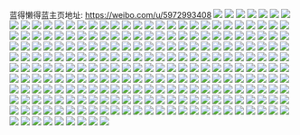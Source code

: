 蓝得懒得蓝主页地址: https://weibo.com/u/5972993408 
![](https://wx4.sinaimg.cn/mw2000/006we4rmgy1h96nuaazs3j31kw2dcx6p.jpg) 
![](https://wx4.sinaimg.cn/mw2000/006we4rmgy1h90u1wx87gj31zh2nbnpf.jpg) 
![](https://wx4.sinaimg.cn/mw2000/006we4rmgy1h8lu0ktga4j322e3401ky.jpg) 
![](https://wx4.sinaimg.cn/mw2000/006we4rmgy1h8lu0jk2qpj31yb2xuqv5.jpg) 
![](https://wx4.sinaimg.cn/mw2000/006we4rmgy1h8ckxqgf9jj31jf21vkjl.jpg) 
![](https://wx4.sinaimg.cn/mw2000/006we4rmgy1h8ckxj8i2hj324x2uke83.jpg) 
![](https://wx4.sinaimg.cn/mw2000/006we4rmgy1h85mzr5sifj32c033y1kx.jpg) 
![](https://wx4.sinaimg.cn/mw2000/006we4rmgy1h85mvxjfaxj32c0340qv6.jpg) 
![](https://wx4.sinaimg.cn/mw2000/006we4rmgy1h7xjfoxr5dj31sc2ds4qq.jpg) 
![](https://wx4.sinaimg.cn/mw2000/006we4rmgy1h7t7rzhy25j320w2p6u0x.jpg) 
![](https://wx4.sinaimg.cn/mw2000/006we4rmgy1h7n9eb0lfzj32c03401kz.jpg) 
![](https://wx4.sinaimg.cn/mw2000/006we4rmgy1h7f32lrhuwj328b2z31kz.jpg) 
![](https://wx4.sinaimg.cn/mw2000/006we4rmgy1h7620xziadj32c03401i6.jpg) 
![](https://wx4.sinaimg.cn/mw2000/006we4rmgy1h6vvyoly55j316b1kf4h8.jpg) 
![](https://wx4.sinaimg.cn/mw2000/006we4rmgy1h5304lxpv5j314b1hr1aw.jpg) 
![](https://wx4.sinaimg.cn/mw2000/006we4rmgy1h4zadbsr96j32c0340npe.jpg) 
![](https://wx4.sinaimg.cn/mw2000/006we4rmgy1h4ou7gmzlwj31qr2bonpd.jpg) 
![](https://wx4.sinaimg.cn/mw2000/006we4rmgy1h4lbv2t7brj31x82kb4qq.jpg) 
![](https://wx4.sinaimg.cn/mw2000/006we4rmgy1h4lbvi82bkj32452tj1kz.jpg) 
![](https://wx4.sinaimg.cn/mw2000/006we4rmgy1h4lbwg18uwj31xo2kg7wi.jpg) 
![](https://wx4.sinaimg.cn/mw2000/006we4rmgy1h4lbv9gtfbj320s2p1u0x.jpg) 
![](https://wx4.sinaimg.cn/mw2000/006we4rmgy1h4lbwzb7lpj31vr2idb29.jpg) 
![](https://wx4.sinaimg.cn/mw2000/006we4rmgy1h4g1xhi46aj30wi1yck5h.jpg) 
![](https://wx4.sinaimg.cn/mw2000/006we4rmgy1h4g1xmnb8hj322p2rm4qr.jpg) 
![](https://wx4.sinaimg.cn/mw2000/006we4rmgy1h3rk4zk3t2j321b21b1kx.jpg) 
![](https://wx4.sinaimg.cn/mw2000/006we4rmgy1h3rk583uf3j31z52muqv5.jpg) 
![](https://wx4.sinaimg.cn/mw2000/006we4rmgy1h3rk3ymamsj312z1fz1kx.jpg) 
![](https://wx4.sinaimg.cn/mw2000/006we4rmgy1h3rk4jlvt9j32c0340qv6.jpg) 
![](https://wx4.sinaimg.cn/mw2000/006we4rmgy1h3dkbowiacj32c03401kz.jpg) 
![](https://wx4.sinaimg.cn/mw2000/006we4rmgy1h3dkcsvfb4j32c02c0npe.jpg) 
![](https://wx4.sinaimg.cn/mw2000/006we4rmgy1h3dkbmr915j32c033ynpd.jpg) 
![](https://wx4.sinaimg.cn/mw2000/006we4rmgy1h2s0bzzey4j31zw2nuu0y.jpg) 
![](https://wx4.sinaimg.cn/mw2000/006we4rmgy1h2s0npa4ahj31sc2ds7wh.jpg) 
![](https://wx4.sinaimg.cn/mw2000/006we4rmgy1h2s0bg0kgcj32c02c0u0y.jpg) 
![](https://wx4.sinaimg.cn/mw2000/006we4rmgy1h2s0bnv71wj31mc1mckjl.jpg) 
![](https://wx4.sinaimg.cn/mw2000/006we4rmgy1h2s0bk676kj321u2qg4qr.jpg) 
![](https://wx4.sinaimg.cn/mw2000/006we4rmgy1h2s0bdickhj32c02c0npe.jpg) 
![](https://wx4.sinaimg.cn/mw2000/006we4rmgy1h2kuxzsnzkj327t2yekjm.jpg) 
![](https://wx4.sinaimg.cn/mw2000/006we4rmgy1h2kuxyfb9vj31nf1nfb29.jpg) 
![](https://wx4.sinaimg.cn/mw2000/006we4rmgy1h2kuy3jwdoj32c033y7wj.jpg) 
![](https://wx4.sinaimg.cn/mw2000/006we4rmgy1h2kuxvo1rbj315o2bcnpd.jpg) 
![](https://wx4.sinaimg.cn/mw2000/006we4rmgy1h2epqpgjh8j32c02c0u0x.jpg) 
![](https://wx4.sinaimg.cn/mw2000/006we4rmgy1h2epu6czh4j30wi17b44j.jpg) 
![](https://wx4.sinaimg.cn/mw2000/006we4rmgy1h2eq2y6ldcj30s911o149.jpg) 
![](https://wx4.sinaimg.cn/mw2000/006we4rmgy1h298awhwy0j31zp2nlhdu.jpg) 
![](https://wx4.sinaimg.cn/mw2000/006we4rmgy1h298au66iij32bw2bwnpd.jpg) 
![](https://wx4.sinaimg.cn/mw2000/006we4rmgy1h298aym17nj322e2r7e82.jpg) 
![](https://wx4.sinaimg.cn/mw2000/006we4rmgy1h25t00xlfsj32c02c0x6p.jpg) 
![](https://wx4.sinaimg.cn/mw2000/006we4rmgy1h25sxzc5m3j31pc2kdhdt.jpg) 
![](https://wx4.sinaimg.cn/mw2000/006we4rmgy1h25suxwvmrj32c02c0b2a.jpg) 
![](https://wx4.sinaimg.cn/mw2000/006we4rmgy1h25t8sm9zvj31im20t1kx.jpg) 
![](https://wx4.sinaimg.cn/mw2000/006we4rmgy1h1xqcqdt96j322s2rp7wj.jpg) 
![](https://wx4.sinaimg.cn/mw2000/006we4rmgy1h1xqcofim8j324j2u1npe.jpg) 
![](https://wx4.sinaimg.cn/mw2000/006we4rmgy1h1xqcx80glj325e2v7e82.jpg) 
![](https://wx4.sinaimg.cn/mw2000/006we4rmgy1h1vl5c665mj32c0340kjl.jpg) 
![](https://wx4.sinaimg.cn/mw2000/006we4rmgy1h1vkxqlx97j32c03401ky.jpg) 
![](https://wx4.sinaimg.cn/mw2000/006we4rmgy1h1vl2qlfroj31lr250kjm.jpg) 
![](https://wx4.sinaimg.cn/mw2000/006we4rmgy1h1vkxtw4m2j32c0340x6p.jpg) 
![](https://wx4.sinaimg.cn/mw2000/006we4rmgy1h1jjq2j5jqj325e2v7qv6.jpg) 
![](https://wx4.sinaimg.cn/mw2000/006we4rmgy1h1jjr3rfcgj318o1nkh9x.jpg) 
![](https://wx4.sinaimg.cn/mw2000/006we4rmgy1h1f78r43u0j32c02c0u0x.jpg) 
![](https://wx4.sinaimg.cn/mw2000/006we4rmgy1h1f79o4jc1j30mn0mn0zc.jpg) 
![](https://wx4.sinaimg.cn/mw2000/006we4rmgy1h19f57w0bzj32c0340qv5.jpg) 
![](https://wx4.sinaimg.cn/mw2000/006we4rmgy1h19f54vk5ej30xc46qwuv.jpg) 
![](https://wx4.sinaimg.cn/mw2000/006we4rmgy1h19f5dfatjj320a2oe4qr.jpg) 
![](https://wx4.sinaimg.cn/mw2000/006we4rmgy1h19f8t10vzj32c02c07wi.jpg) 
![](https://wx4.sinaimg.cn/mw2000/006we4rmgy1h19f56bjluj31us1use81.jpg) 
![](https://wx4.sinaimg.cn/mw2000/006we4rmgy1h14gxigqmxj32bs2bsb2a.jpg) 
![](https://wx4.sinaimg.cn/mw2000/006we4rmgy1h0z7cefs5ij31sc2qdhdu.jpg) 
![](https://wx4.sinaimg.cn/mw2000/006we4rmgy1h0rzp2nm0aj312x1fw1d3.jpg) 
![](https://wx4.sinaimg.cn/mw2000/006we4rmgy1h0rzs77ftrj32c03401ky.jpg) 
![](https://wx4.sinaimg.cn/mw2000/006we4rmgy1h0ig6ceobvj30mi0mi7c7.jpg) 
![](https://wx4.sinaimg.cn/mw2000/006we4rmgy1h0ig4vzsdkj32c033yx6p.jpg) 
![](https://wx4.sinaimg.cn/mw2000/006we4rmgy1h0ig6bzd5lj32c0340npd.jpg) 
![](https://wx4.sinaimg.cn/mw2000/006we4rmgy1h0ig528zdoj317r1mcqop.jpg) 
![](https://wx4.sinaimg.cn/mw2000/006we4rmgy1h0brd0ya0tj31wq2jonpd.jpg) 
![](https://wx4.sinaimg.cn/mw2000/006we4rmgy1h0brd3eg25j322o2rku0x.jpg) 
![](https://wx4.sinaimg.cn/mw2000/006we4rmgy1h0brd7h9s0j32c02c0e82.jpg) 
![](https://wx4.sinaimg.cn/mw2000/006we4rmgy1h0brcyd5zzj30wi17c4c4.jpg) 
![](https://wx4.sinaimg.cn/mw2000/006we4rmgy1h0brddmnxuj32c03407wi.jpg) 
![](https://wx4.sinaimg.cn/mw2000/006we4rmgy1h04usgphevj32a231g1kz.jpg) 
![](https://wx4.sinaimg.cn/mw2000/006we4rmgy1h04ussi7mzj32c0340kjm.jpg) 
![](https://wx4.sinaimg.cn/mw2000/006we4rmgy1h04usi7l3xj31lb24fb29.jpg) 
![](https://wx4.sinaimg.cn/mw2000/006we4rmgy1h04usohjdlj32c0340e82.jpg) 
![](https://wx4.sinaimg.cn/mw2000/006we4rmgy1h04usqnprxj32c0340hdu.jpg) 
![](https://wx4.sinaimg.cn/mw2000/006we4rmgy1gzzztgbgnzj33402c01ky.jpg) 
![](https://wx4.sinaimg.cn/mw2000/006we4rmgy1gzzzt235epj32c0340b29.jpg) 
![](https://wx4.sinaimg.cn/mw2000/006we4rmgy1gzzzt37ckuj32232234qp.jpg) 
![](https://wx4.sinaimg.cn/mw2000/006we4rmgy1gzzzszijxuj31ga1ga7wh.jpg) 
![](https://wx4.sinaimg.cn/mw2000/006we4rmgy1gzzzsvtdl0j32c0340e81.jpg) 
![](https://wx4.sinaimg.cn/mw2000/006we4rmgy1gzzzsyf5mvj32c02c0npd.jpg) 
![](https://wx4.sinaimg.cn/mw2000/006we4rmgy1gxcjvsfpbij32c03404qq.jpg) 
![](https://wx4.sinaimg.cn/mw2000/006we4rmgy1gxcjvh74kpj32c0340u11.jpg) 
![](https://wx4.sinaimg.cn/mw2000/006we4rmgy1gxcjvlvx7kj32c03404qs.jpg) 
![](https://wx4.sinaimg.cn/mw2000/006we4rmgy1gxcju4nrv5j31be1r81ky.jpg) 
![](https://wx4.sinaimg.cn/mw2000/006we4rmgy1gxcjw70n1uj32c0340kjm.jpg) 
![](https://wx4.sinaimg.cn/mw2000/006we4rmgy1gxcjua2sc7j31e01uob2a.jpg) 
![](https://wx4.sinaimg.cn/mw2000/006we4rmgy1gxcjuwdk16j32c0340b2e.jpg) 
![](https://wx4.sinaimg.cn/mw2000/006we4rmgy1gxcjumv9cdj324l2u4qv7.jpg) 
![](https://wx4.sinaimg.cn/mw2000/006we4rmgy1gxcjuipzbhj32c0340nph.jpg) 
![](https://wx4.sinaimg.cn/mw2000/006we4rmgy1gxcjv89wgpj31nu27sx6q.jpg) 
![](https://wx4.sinaimg.cn/mw2000/006we4rmgy1gxcjtz5ilnj32492tpb2c.jpg) 
![](https://wx4.sinaimg.cn/mw2000/006we4rmgy1gxcjv316i5j31zo2ni7wk.jpg) 
![](https://wx4.sinaimg.cn/mw2000/006we4rmgy1gxcjw06efkj32c03407wj.jpg) 
![](https://wx4.sinaimg.cn/mw2000/006we4rmgy1gwp6dhuqkmj31ko340b2a.jpg) 
![](https://wx4.sinaimg.cn/mw2000/006we4rmgy1gwp6dndugyj325l25l4qp.jpg) 
![](https://wx4.sinaimg.cn/mw2000/006we4rmgy1gwp6dlwi98j31ko340npd.jpg) 
![](https://wx4.sinaimg.cn/mw2000/006we4rmgy1gwp6dqv58vj31qw2buhdt.jpg) 
![](https://wx4.sinaimg.cn/mw2000/006we4rmgy1gwp6dotciwj32c0340khn.jpg) 
![](https://wx4.sinaimg.cn/mw2000/006we4rmgy1gwp6dxg3moj31sc2dsu0x.jpg) 
![](https://wx4.sinaimg.cn/mw2000/006we4rmgy1gwid3fi1oyj31ok28qe81.jpg) 
![](https://wx4.sinaimg.cn/mw2000/006we4rmgy1gwid3if0e0j31ky23y4qp.jpg) 
![](https://wx4.sinaimg.cn/mw2000/006we4rmgy1gwid41jjadj31yk2m2qv5.jpg) 
![](https://wx4.sinaimg.cn/mw2000/006we4rmgy1gwid3ng0u2j325c2v2e82.jpg) 
![](https://wx4.sinaimg.cn/mw2000/006we4rmgy1gwid3vtdhnj31xa2kcqv6.jpg) 
![](https://wx4.sinaimg.cn/mw2000/006we4rmgy1gwid3r37kgj31mc25sx6p.jpg) 
![](https://wx4.sinaimg.cn/mw2000/006we4rmgy1gw5fv3fgqrj320i2oo4qq.jpg) 
![](https://wx4.sinaimg.cn/mw2000/006we4rmgy1gw5fv58ieyj31401hcqfq.jpg) 
![](https://wx4.sinaimg.cn/mw2000/006we4rmgy1gw5fvcbyibj32c03404qr.jpg) 
![](https://wx4.sinaimg.cn/mw2000/006we4rmgy1gw5fvfacpij32c02c0x6p.jpg) 
![](https://wx4.sinaimg.cn/mw2000/006we4rmgy1gw5fvfr7inj30u00u0zka.jpg) 
![](https://wx4.sinaimg.cn/mw2000/006we4rmgy1gw5fvjbpyfj32c02c0hdu.jpg) 
![](https://wx4.sinaimg.cn/mw2000/006we4rmgy1gw5fvoqbeqj322c22cu0x.jpg) 
![](https://wx4.sinaimg.cn/mw2000/006we4rmgy1gw5fvrxdunj31sc2ds1kx.jpg) 
![](https://wx4.sinaimg.cn/mw2000/006we4rmgy1gw5fw4yew2j32c0340x6q.jpg) 
![](https://wx4.sinaimg.cn/mw2000/006we4rmgy1gvp9wm5iinj61iq210b2902.jpg) 
![](https://wx4.sinaimg.cn/mw2000/006we4rmgy1gvp9wvzcwij622r2roe8202.jpg) 
![](https://wx4.sinaimg.cn/mw2000/006we4rmgy1gvp9wo531aj61r92cbu0x02.jpg) 
![](https://wx4.sinaimg.cn/mw2000/006we4rmgy1gvp9wyoi4pj62c0340x6p02.jpg) 
![](https://wx4.sinaimg.cn/mw2000/006we4rmgy1gvp9wskp9wj626h2wmx6q02.jpg) 
![](https://wx4.sinaimg.cn/mw2000/006we4rmgy1gvp9x30mnbj62c03407wi02.jpg) 
![](https://wx4.sinaimg.cn/mw2000/006we4rmgy1gvaj6ybqgpj623a2schdt02.jpg) 
![](https://wx4.sinaimg.cn/mw2000/006we4rmgy1gvaj4dcwzvj625b2v2b2a02.jpg) 
![](https://wx4.sinaimg.cn/mw2000/006we4rmgy1gvaj9gfexnj62c03404qq02.jpg) 
![](https://wx4.sinaimg.cn/mw2000/006we4rmgy1gvaj4puzj2j624b2tqqv502.jpg) 
![](https://wx4.sinaimg.cn/mw2000/006we4rmgy1gvaj5mbgw5j62502uob2b02.jpg) 
![](https://wx4.sinaimg.cn/mw2000/006we4rmgy1gvaj4m1arhj62c02c07wi02.jpg) 
![](https://wx4.sinaimg.cn/mw2000/006we4rmgy1gvaj8irjndj622g2ra4qq02.jpg) 
![](https://wx4.sinaimg.cn/mw2000/006we4rmgy1gvaj62292zj61z22mq1kx02.jpg) 
![](https://wx4.sinaimg.cn/mw2000/006we4rmgy1gvaj7nrsjpj623q2sykjm02.jpg) 
![](https://wx4.sinaimg.cn/mw2000/006we4rmly1gr9mxcb3qbj30u00u043u.jpg) 
![](https://wx4.sinaimg.cn/mw2000/006we4rmly1gr9mxde4e1j30u00u0gpg.jpg) 
![](https://wx4.sinaimg.cn/mw2000/006we4rmly1gr9mxebgy3j30u00zngqo.jpg) 
![](https://wx4.sinaimg.cn/mw2000/006we4rmly1gr9mxfhfc8j30u019naek.jpg) 
![](https://wx4.sinaimg.cn/mw2000/006we4rmly1gr9mxgbl15j30u015cn2g.jpg) 
![](https://wx4.sinaimg.cn/mw2000/006we4rmly1gr9mxh7almj30u00u0q6f.jpg) 
![](https://wx4.sinaimg.cn/mw2000/006we4rmly1gr9mxi5cduj30u00u0q8q.jpg) 
![](https://wx4.sinaimg.cn/mw2000/006we4rmly1gr9mxiyf1xj30u014045h.jpg) 
![](https://wx4.sinaimg.cn/mw2000/006we4rmly1gr9mxjs4s1j30u011ugu8.jpg) 
![](https://wx4.sinaimg.cn/mw2000/006we4rmly1gr1yuwpay4j32c0340u13.jpg) 
![](https://wx4.sinaimg.cn/mw2000/006we4rmly1gr1yvrel6fj31k03401kz.jpg) 
![](https://wx4.sinaimg.cn/mw2000/006we4rmly1gr1yv1c8etj317o3407wj.jpg) 
![](https://wx4.sinaimg.cn/mw2000/006we4rmly1gr1yv9sakxj31k03401kz.jpg) 
![](https://wx4.sinaimg.cn/mw2000/006we4rmly1gr1yvdvx1vj31k0340npf.jpg) 
![](https://wx4.sinaimg.cn/mw2000/006we4rmly1gr1yv5kgjtj31f33401kz.jpg) 
![](https://wx4.sinaimg.cn/mw2000/006we4rmly1gr1yw2a920j32562z64qr.jpg) 
![](https://wx4.sinaimg.cn/mw2000/006we4rmly1gr1yw7esdwj31g4340b2c.jpg) 
![](https://wx4.sinaimg.cn/mw2000/006we4rmly1gr1yvnc7zjj32c0340x6v.jpg) 
![](https://wx4.sinaimg.cn/mw2000/006we4rmly1gqspl8atqaj32c02c0b2a.jpg) 
![](https://wx4.sinaimg.cn/mw2000/006we4rmly1gqspl2hogkj32c02c04qq.jpg) 
![](https://wx4.sinaimg.cn/mw2000/006we4rmly1gqspli9gpmj32c02c0u0z.jpg) 
![](https://wx4.sinaimg.cn/mw2000/006we4rmly1gqspkzlnvpj326q26qb2b.jpg) 
![](https://wx4.sinaimg.cn/mw2000/006we4rmly1gqsplct043j32c02c0e83.jpg) 
![](https://wx4.sinaimg.cn/mw2000/006we4rmly1gqspl55ok8j326y26y1ky.jpg) 
![](https://wx4.sinaimg.cn/mw2000/006we4rmly1gqdaioqr7hj32bc3341l2.jpg) 
![](https://wx4.sinaimg.cn/mw2000/006we4rmly1gqdais5ra9j329c29cx6p.jpg) 
![](https://wx4.sinaimg.cn/mw2000/006we4rmly1gqdaiwocbxj329a2jtx6r.jpg) 
![](https://wx4.sinaimg.cn/mw2000/006we4rmly1gqdaj1kvnoj325z25znpe.jpg) 
![](https://wx4.sinaimg.cn/mw2000/006we4rmly1gqdaj4y7hdj32c03407wi.jpg) 
![](https://wx4.sinaimg.cn/mw2000/006we4rmly1gqdaj8nyuej31ua1uae82.jpg) 
![](https://wx4.sinaimg.cn/mw2000/006we4rmly1gqdajakmeuj32c03401kx.jpg) 
![](https://wx4.sinaimg.cn/mw2000/006we4rmly1gqdajfekgnj325p25p7wj.jpg) 
![](https://wx4.sinaimg.cn/mw2000/006we4rmly1gqdajhys7yj32c0340npd.jpg) 
![](https://wx4.sinaimg.cn/mw2000/006we4rmly1gq6mclptqij31we23rqv5.jpg) 
![](https://wx4.sinaimg.cn/mw2000/006we4rmly1gq6mcbtwrqj31xv2cab2a.jpg) 
![](https://wx4.sinaimg.cn/mw2000/006we4rmly1gq6md2dfo2j32be30tnpf.jpg) 
![](https://wx4.sinaimg.cn/mw2000/006we4rmly1gq6mdq6bmbj32c0340qv8.jpg) 
![](https://wx4.sinaimg.cn/mw2000/006we4rmly1gpbha1dreyj3294294e82.jpg) 
![](https://wx4.sinaimg.cn/mw2000/006we4rmly1gpbha5xwchj31ki22w4qq.jpg) 
![](https://wx4.sinaimg.cn/mw2000/006we4rmly1gpbha9foagj32bc2pm4qq.jpg) 
![](https://wx4.sinaimg.cn/mw2000/006we4rmly1gpbhafv2u4j32bc3341l0.jpg) 
![](https://wx4.sinaimg.cn/mw2000/006we4rmly1gpbhalftcsj31wk2knnpe.jpg) 
![](https://wx4.sinaimg.cn/mw2000/006we4rmly1gpbhasv5ggj322k22knpd.jpg) 
![](https://wx4.sinaimg.cn/mw2000/006we4rmly1gpbhapj84kj31o026hnpd.jpg) 
![](https://wx4.sinaimg.cn/mw2000/006we4rmly1gpbhb0elvaj32bc334hdw.jpg) 
![](https://wx4.sinaimg.cn/mw2000/006we4rmly1gpbhbh2m7lj32bc334b2j.jpg) 
![](https://wx4.sinaimg.cn/mw2000/006we4rmly1goqlk14oprj30u00u0n7u.jpg) 
![](https://wx4.sinaimg.cn/mw2000/006we4rmly1goqlkbfzf1j32bc2bce88.jpg) 
![](https://wx4.sinaimg.cn/mw2000/006we4rmly1goqlkhr15xj32bc2bcu11.jpg) 
![](https://wx4.sinaimg.cn/mw2000/006we4rmly1goqlkijwl5j309p09pmye.jpg) 
![](https://wx4.sinaimg.cn/mw2000/006we4rmly1goqlkjdpsaj30sg0sgtox.jpg) 
![](https://wx4.sinaimg.cn/mw2000/006we4rmly1goqlkjxe85j30u00u011g.jpg) 
![](https://wx4.sinaimg.cn/mw2000/006we4rmly1goqlkku0kpj30u00u0dk1.jpg) 
![](https://wx4.sinaimg.cn/mw2000/006we4rmly1goqlkp930vj31nu1rxb2b.jpg) 
![](https://wx4.sinaimg.cn/mw2000/006we4rmly1goqlkr2badj30u00u0tri.jpg) 
![](https://wx4.sinaimg.cn/mw2000/006we4rmly1gmpen4402bj32bc334npj.jpg) 
![](https://wx4.sinaimg.cn/mw2000/006we4rmly1gmpen82n9fj32bc2bc7wj.jpg) 
![](https://wx4.sinaimg.cn/mw2000/006we4rmly1gmpener5zwj322a22au10.jpg) 
![](https://wx4.sinaimg.cn/mw2000/006we4rmly1gmpenkmc6gj32a02a0npg.jpg) 
![](https://wx4.sinaimg.cn/mw2000/006we4rmly1gmpentlwf1j32bc2htkjo.jpg) 
![](https://wx4.sinaimg.cn/mw2000/006we4rmly1gmpeo45ab0j31zu1zuhdv.jpg) 
![](https://wx4.sinaimg.cn/mw2000/006we4rmly1gmpeodrld0j326k26kx6r.jpg) 
![](https://wx4.sinaimg.cn/mw2000/006we4rmly1gmpeotfk1gj32sa35she2.jpg) 
![](https://wx4.sinaimg.cn/mw2000/006we4rmly1gmpeox5l7kj31md1md4qq.jpg) 
![](https://wx4.sinaimg.cn/mw2000/006we4rmly1gl41de8zk7j315o2bc4qq.jpg) 
![](https://wx4.sinaimg.cn/mw2000/006we4rmly1gl41hg9wf0j32bc2bce85.jpg) 
![](https://wx4.sinaimg.cn/mw2000/006we4rmly1gl41doysicj315o2p9qv6.jpg) 
![](https://wx4.sinaimg.cn/mw2000/006we4rmly1gl41dqns9qj31lq24i1kx.jpg) 
![](https://wx4.sinaimg.cn/mw2000/006we4rmly1gl41jzyl1kj315o2bc7wj.jpg) 
![](https://wx4.sinaimg.cn/mw2000/006we4rmly1gl41k9sgksj32c0340qv6.jpg) 
![](https://wx4.sinaimg.cn/mw2000/006we4rmly1gish4hcpr9j321a21a1ky.jpg) 
![](https://wx4.sinaimg.cn/mw2000/006we4rmly1gish4lmt4wj315o2a4e82.jpg) 
![](https://wx4.sinaimg.cn/mw2000/006we4rmly1gish4vhn35j32342fhx6t.jpg) 
![](https://wx4.sinaimg.cn/mw2000/006we4rmly1gish4y6raxj315o25ghdt.jpg) 
![](https://wx4.sinaimg.cn/mw2000/006we4rmly1gish51954nj31wg1ziqv5.jpg) 
![](https://wx4.sinaimg.cn/mw2000/006we4rmly1gish54dwsjj315o2gvu0x.jpg) 
![](https://wx4.sinaimg.cn/mw2000/006we4rmly1gish5efyzdj324d24d7wl.jpg) 
![](https://wx4.sinaimg.cn/mw2000/006we4rmly1gish5i5hnkj315o2c91ky.jpg) 
![](https://wx4.sinaimg.cn/mw2000/006we4rmly1gish5n43cej31zy1zy4qq.jpg) 
![](https://wx4.sinaimg.cn/mw2000/006we4rmly1gcdpmq13p3j315o2eju0y.jpg) 
![](https://wx4.sinaimg.cn/mw2000/006we4rmly1gcdpnctdwdj31qi1qiqv6.jpg) 
![](https://wx4.sinaimg.cn/mw2000/006we4rmly1gcdpmt8jy7j315o2bcnpe.jpg) 
![](https://wx4.sinaimg.cn/mw2000/006we4rmly1gcdpmxb4baj315o27ue82.jpg) 
![](https://wx4.sinaimg.cn/mw2000/006we4rmly1gcdpn26li8j31z41z44qp.jpg) 
![](https://wx4.sinaimg.cn/mw2000/006we4rmly1gcdpn0ullfj315o2c9x6q.jpg) 
![](https://wx4.sinaimg.cn/mw2000/006we4rmly1gcdpn9bc57j315o2h4u0y.jpg) 
![](https://wx4.sinaimg.cn/mw2000/006we4rmly1gcdpn621afj315o2pi4qr.jpg) 
![](https://wx4.sinaimg.cn/mw2000/006we4rmly1gcdpndn3i1j30ht0ibjtz.jpg) 
![](https://wx4.sinaimg.cn/mw2000/006we4rmly1gaj6wigsw1j30ww0tpasc.jpg) 
![](https://wx4.sinaimg.cn/mw2000/006we4rmly1gaj6wls0gcj31mc1mcqv6.jpg) 
![](https://wx4.sinaimg.cn/mw2000/006we4rmly1gaj6wn2qkij318519cqm7.jpg) 
![](https://wx4.sinaimg.cn/mw2000/006we4rmly1gaj6wo9fp8j30wt0vthac.jpg) 
![](https://wx4.sinaimg.cn/mw2000/006we4rmly1gaj6wppoc6j31z41z44qq.jpg) 
![](https://wx4.sinaimg.cn/mw2000/006we4rmly1gaj6wr1nppj31ui1ouhdt.jpg) 
![](https://wx4.sinaimg.cn/mw2000/006we4rmly1gaj6wsy9fnj31fu12vhdt.jpg) 
![](https://wx4.sinaimg.cn/mw2000/006we4rmly1gaj6yjahf8j32nz27w4qu.jpg) 
![](https://wx4.sinaimg.cn/mw2000/006we4rmly1gaj6wtp1jfj30u00u0n2w.jpg) 
![](https://wx4.sinaimg.cn/mw2000/006we4rmly1gaa8ddshhvj30ml0nhq9s.jpg) 
![](https://wx4.sinaimg.cn/mw2000/006we4rmly1gaa8di05rdj31mc1mce83.jpg) 
![](https://wx4.sinaimg.cn/mw2000/006we4rmly1gaa8dk7vjuj31rl1rlhdt.jpg) 
![](https://wx4.sinaimg.cn/mw2000/006we4rmly1gaa8dimffjj30mj0ow45u.jpg) 
